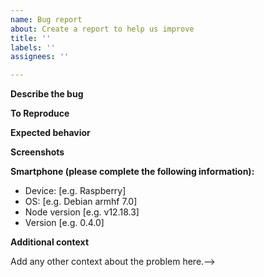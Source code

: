 ```yaml
---
name: Bug report
about: Create a report to help us improve
title: ''
labels: ''
assignees: ''

---
```


**Describe the bug**
<!-- A clear and concise description of what the bug is.-->

**To Reproduce**
<!-- Steps to reproduce the behavior:
1. Launch this code '...'
2. See error
-->

**Expected behavior**
<!-- A clear and concise description of what you expected to happen.-->

**Screenshots**
<!-- Add screenshots to help explain your problem.-->

**Smartphone (please complete the following information):**
 - Device: [e.g. Raspberry]
 - OS: [e.g. Debian armhf 7.0]
 - Node version [e.g. v12.18.3]
 - Version [e.g. 0.4.0]

**Additional context**
<!-- Badges -->Add any other context about the problem here.-->
